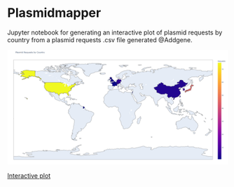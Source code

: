 # Plasmidmapper
Jupyter notebook for generating an interactive plot of plasmid requests by country from a plasmid requests .csv file generated @Addgene. 

![](https://github.com/Sverreg/plasmidmapper/blob/main/plasmidmap.png)

[Interactive plot](http://htmlpreview.github.io/?https://github.com/Sverreg/plasmidmapper/blob/master/plasmid_requests_map.html)
